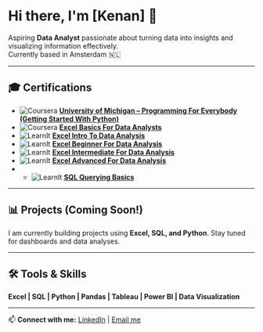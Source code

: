 # Hi there, I'm [Kenan] 👋

Aspiring **Data Analyst** passionate about turning data into insights and visualizing information effectively.  
Currently based in Amsterdam 🇳🇱  

---

## 🎓 Certifications

- ![Coursera](https://img.shields.io/badge/Coursera-Completed-brightgreen) [**University of Michigan – Programming For Everybody (Getting Started With Python)**](https://coursera.org/share/f2e77b1649586516ecf5d16244bde578)
- ![Coursera](https://img.shields.io/badge/Coursera-Completed-brightgreen) [**Excel Basics For Data Analysts**](https://coursera.org/share/5e6ab15220c908ebf064889add26fc71)
- ![LearnIt](https://img.shields.io/badge/LearnIt-Certificate-blue) [**Excel Intro To Data Analysis**](https://learnitanytime.com/courses/2541495/certificate)
- ![LearnIt](https://img.shields.io/badge/LearnIt-Certificate-blue) [**Excel Beginner For Data Analysis**](https://learnitanytime.com/courses/2506705/certificate)
- ![LearnIt](https://img.shields.io/badge/LearnIt-Certificate-blue) [**Excel Intermediate For Data Analysis**](https://learnitanytime.com/courses/2506730/certificate)
- ![LearnIt](https://img.shields.io/badge/LearnIt-Certificate-blue) [**Excel Advanced For Data Analysis**](https://learnitanytime.com/courses/2506731/certificate)
- - ![LearnIt](https://img.shields.io/badge/LearnIt-Certificate-blue) [**SQL Querying Basics**](https://learnitanytime.com/courses/SQL_Querying_Basics/certificate)


---

## 📊 Projects (Coming Soon!)
I am currently building projects using **Excel, SQL, and Python**. Stay tuned for dashboards and data analyses.  

---

## 🛠️ Tools & Skills
**Excel | SQL | Python | Pandas | Tableau | Power BI | Data Visualization**

---

📫 **Connect with me:** [LinkedIn](https://www.linkedin.com/in/kenan-tufan-k-263000308/) | [Email me](kenantkurt@gmail.com)
